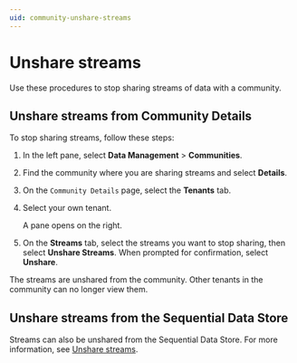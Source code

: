 ```yaml
---
uid: community-unshare-streams
---
```


# Unshare streams

Use these procedures to stop sharing streams of data with a community. 

## Unshare streams from Community Details

To stop sharing streams, follow these steps:

1. In the left pane, select **Data Management** > **Communities**.

1. Find the community where you are sharing streams and select **Details**.

1. On the `Community Details` page, select the **Tenants** tab.

1. Select your own tenant.

   A pane opens on the right.

1. On the **Streams** tab, select the streams you want to stop sharing, then select **Unshare Streams**. When prompted for confirmation, select **Unshare**.

The streams are unshared from the community. Other tenants in the community can no longer view them.

## Unshare streams from the Sequential Data Store

Streams can also be unshared from the Sequential Data Store. For more information, see [Unshare streams](xref:manage-streams#unshare-streams).